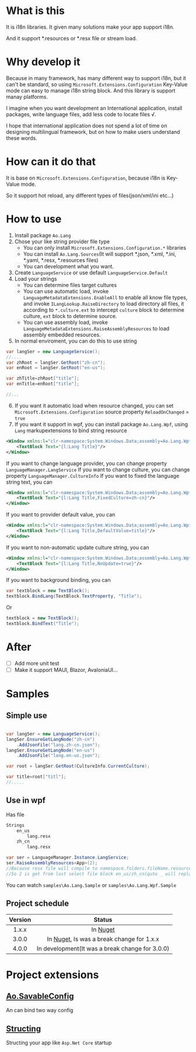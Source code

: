 # What is this 

It is i18n libraries. It given many solutions make your app support i18n.

And it support *.resources or *.resx file or stream load.

# Why develop it

Because in many framework, has many different way to support i18n, but it can't be standard, so using `Microsoft.Extensions.Configuration` Key-Value mode can easy to manage i18n string block. And this library is support manay platforms.

I imagine when you want development an International application, install packages, write language files, add less code to locate files √.

I hope that international application does not spend a lot of time on designing multilingual framework, but on how to make users understand these words.

# How can it do that

It is base on `Microsoft.Extensions.Configuration`, because i18n is Key-Value mode.

So it support hot reload, any different types of files(json/xml/ini etc...)

# How to use

1. Install package `Ao.Lang`
2. Chose your like string provider file type
    - You can only install `Microsoft.Extensions.Configuration.*` libraries
    - You can install `Ao.Lang.Sources`(It will support *.json, *.xml, *.ini, *.yaml, *.resx, *.resources files)
    - You can development what you want.
3. Create `LanguageService` or use default `LanguageService.Default`
4. Load your strings
    - You can determine files target cultures
    - You can use automatic load, invoke `LanguageMetadataExtensions.EnableAll` to enable all know file types, and invoke `ILangLookup.RaiseDirectory` to load directory all files, it according to `*.culture.ext` to intercept `culture` block to determine culture, `ext` block to determine source.
    - You can use assembly load, invoke `LanguageMetadataExtensions.RaiseAssemblyResources` to load assembly embedded resources.
5. In normal enviroment, you can do this to use string
```csharp
var langSer = new LanguageService();
//....
var zhRoot = langSer.GetRoot("zh-cn");
var enRoot = langSer.GetRoot("en-us");

var zhTitle=zhRoot["title"];
var enTitle=enRoot["title"];

//...
```
6. If you want it automatic load when resource changed, you can set `Microsoft.Extensions.Configuration` source property `ReloadOnChanged` = `true`
7. If you want it support in wpf, you can install package `Ao.Lang.Wpf`, using `Lang` markupextensions to bind string resource
```xml
<Window xmlns:l="clr-namespace:System.Windows.Data;assembly=Ao.Lang.Wpf">
    <TextBlock Text="{l:Lang Title}"/>
</Window>
```
If you want to change language provider, you can change property `LanguageManager.LangService`
If you want to change culture, you can change property `LanguageManager.CultureInfo`
If you want to fixed the language string text, you can
```xml
<Window xmlns:l="clr-namespace:System.Windows.Data;assembly=Ao.Lang.Wpf">
    <TextBlock Text="{l:Lang Title,FixedCulture=zh-cn}"/>
</Window>
```
If you want to provider default value, you can
```xml
<Window xmlns:l="clr-namespace:System.Windows.Data;assembly=Ao.Lang.Wpf">
    <TextBlock Text="{l:Lang Title,DefaultValue=title}"/>
</Window>
```
If you want to non-automatic update culture string, you can
```xml
<Window xmlns:l="clr-namespace:System.Windows.Data;assembly=Ao.Lang.Wpf">
    <TextBlock Text="{l:Lang Title,NoUpdate=true}"/>
</Window>
```
If you want to background binding, you can
```csharp
var textblock = new TextBlock();
textblock.BindLang(TextBlock.TextProperty, "Title");
```
Or
```csharp
textblock = new TextBlock();
textblock.BindText("Title");
```

# After

- [ ] Add more unit test
- [ ] Make it support MAUI, Blazor, AvaloniaUI...

# Samples

## Simple use

```csharp

var langSer = new LanguageService();
langSer.EnsureGetLangNode("zh-cn")
    .AddJsonFile("lang.zh-cn.json");
langSer.EnsureGetLangNode("en-us")
    .AddJsonFile("lang.en-us.json");

var root = langSer.GetRoot(CultureInfo.CurrentCulture);

var title=root["titl"];
//.....

```

## Use in wpf

Has file
```txt
Strings
    en_us
        lang.resx
    zh_cn
        lang.resx
```
```csharp
var ser = LanguageManager.Instance.LangService;
ser.RaiseAssemblyResources<App>(2);
//Because resx file will compile to namespace.folders.fileName.resources
//So 2 is get from last select file block en_us/zh_cn(quto _ will replace to -)
```

You can watch `samples\Ao.Lang.Sample` or `samples\Ao.Lang.Wpf.Sample`

## Project schedule

|Version|Status|
|:-:|:-:|
|1.x.x|In [Nuget](https://www.nuget.org/packages/Ao.Lang/)|
|3.0.0|In [Nuget](https://www.nuget.org/packages/Ao.Lang/), Is was a break change for 1.x.x|
|4.0.0|In development(It was a break change for 3.0.0)|

# Project extensions

## [Ao.SavableConfig](https://github.com/Cricle/Ao.SavableConfig)

An can bind two way config

## [Structing](https://github.com/Cricle/Structing)

Structing your app like `Asp.Net Core` startup